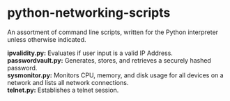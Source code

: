# python-networking-scripts

An assortment of command line scripts, written for the Python interpreter unless otherwise indicated.  
  
**ipvalidity.py:** Evaluates if user input is a valid IP Address.  
**passwordvault.py:** Generates, stores, and retrieves a securely hashed password.  
**sysmonitor.py:** Monitors CPU, memory, and disk usage for all devices on a network and lists all network connections.  
**telnet.py:** Establishes a telnet session.
